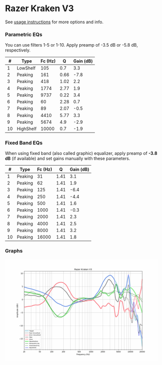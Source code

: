 # Razer Kraken V3
See [usage instructions](https://github.com/jaakkopasanen/AutoEq#usage) for more options and info.

### Parametric EQs
You can use filters 1-5 or 1-10. Apply preamp of -3.5 dB or -5.8 dB, respectively.

|   # | Type      |   Fc (Hz) |    Q |   Gain (dB) |
|-----|-----------|-----------|------|-------------|
|   1 | LowShelf  |       105 | 0.7  |         3.3 |
|   2 | Peaking   |       161 | 0.66 |        -7.8 |
|   3 | Peaking   |       418 | 1.02 |         2.2 |
|   4 | Peaking   |      1774 | 2.77 |         1.9 |
|   5 | Peaking   |      9737 | 0.22 |         3.4 |
|   6 | Peaking   |        60 | 2.28 |         0.7 |
|   7 | Peaking   |        89 | 2.07 |        -0.5 |
|   8 | Peaking   |      4410 | 5.77 |         3.3 |
|   9 | Peaking   |      5674 | 4.9  |        -2.9 |
|  10 | HighShelf |     10000 | 0.7  |        -1.9 |

### Fixed Band EQs
When using fixed band (also called graphic) equalizer, apply preamp of **-3.8 dB** (if available) and set gains manually with these parameters.

|   # | Type    |   Fc (Hz) |    Q |   Gain (dB) |
|-----|---------|-----------|------|-------------|
|   1 | Peaking |        31 | 1.41 |         3.1 |
|   2 | Peaking |        62 | 1.41 |         1.9 |
|   3 | Peaking |       125 | 1.41 |        -6.4 |
|   4 | Peaking |       250 | 1.41 |        -4.4 |
|   5 | Peaking |       500 | 1.41 |         1.6 |
|   6 | Peaking |      1000 | 1.41 |        -0.3 |
|   7 | Peaking |      2000 | 1.41 |         2.3 |
|   8 | Peaking |      4000 | 1.41 |         2.5 |
|   9 | Peaking |      8000 | 1.41 |         3.2 |
|  10 | Peaking |     16000 | 1.41 |         1.8 |

### Graphs
![](./Razer%20Kraken%20V3.png)
